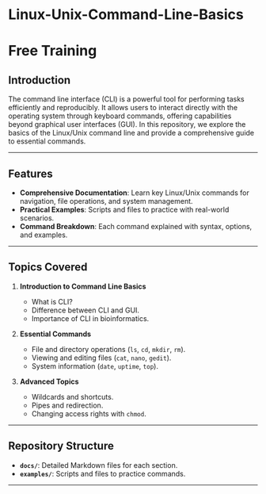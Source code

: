 # Linux-Unix-Command-Line-Basics 

# Free Training

## Introduction  
The command line interface (CLI) is a powerful tool for performing tasks efficiently and reproducibly. It allows users to interact directly with the operating system through keyboard commands, offering capabilities beyond graphical user interfaces (GUI). In this repository, we explore the basics of the Linux/Unix command line and provide a comprehensive guide to essential commands.

---

## Features  
- **Comprehensive Documentation**: Learn key Linux/Unix commands for navigation, file operations, and system management.  
- **Practical Examples**: Scripts and files to practice with real-world scenarios.  
- **Command Breakdown**: Each command explained with syntax, options, and examples.  

---

## Topics Covered  
1. **Introduction to Command Line Basics**  
   - What is CLI?  
   - Difference between CLI and GUI.  
   - Importance of CLI in bioinformatics.  

2. **Essential Commands**  
   - File and directory operations (`ls`, `cd`, `mkdir`, `rm`).  
   - Viewing and editing files (`cat`, `nano`, `gedit`).  
   - System information (`date`, `uptime`, `top`).  

3. **Advanced Topics**  
   - Wildcards and shortcuts.  
   - Pipes and redirection.  
   - Changing access rights with `chmod`.  

---

## Repository Structure  
- **`docs/`**: Detailed Markdown files for each section.  
- **`examples/`**: Scripts and files to practice commands.  

---


